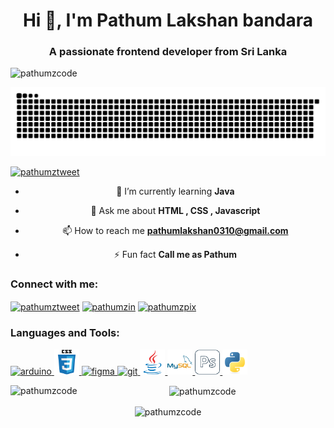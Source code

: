 <h1 align="center">Hi 👋, I'm Pathum Lakshan bandara</h1>
<h3 align="center">A passionate frontend developer from Sri Lanka</h3>

<p align="left"> <img src="https://komarev.com/ghpvc/?username=pathumzcode&label=Profile%20views&color=0e75b6&style=flat" alt="pathumzcode" /> </p>

<p align = "center">
	<img src = "https://github.com/7oSkaaa/7oSkaaa/blob/output/github-contribution-grid-snake.svg?" alt = "Snake Game"/>
</p>

<div align="center">

<p align="left"> <a href="https://twitter.com/pathumztweet" target="blank"><img src="https://img.shields.io/twitter/follow/pathumztweet?logo=twitter&style=for-the-badge" alt="pathumztweet" /></a> </p>

- 🌱 I’m currently learning **Java**

- 💬 Ask me about **HTML , CSS , Javascript**

- 📫 How to reach me **pathumlakshan0310@gmail.com**

- ⚡ Fun fact **Call me as Pathum**

<h3 align="left">Connect with me:</h3>
<p align="left">
<a href="https://twitter.com/pathumztweet" target="blank"><img align="center" src="https://raw.githubusercontent.com/rahuldkjain/github-profile-readme-generator/master/src/images/icons/Social/twitter.svg" alt="pathumztweet" height="30" width="40" /></a>
<a href="https://linkedin.com/in/pathumzin" target="blank"><img align="center" src="https://raw.githubusercontent.com/rahuldkjain/github-profile-readme-generator/master/src/images/icons/Social/linked-in-alt.svg" alt="pathumzin" height="30" width="40" /></a>
<a href="https://instagram.com/pathumzpix" target="blank"><img align="center" src="https://raw.githubusercontent.com/rahuldkjain/github-profile-readme-generator/master/src/images/icons/Social/instagram.svg" alt="pathumzpix" height="30" width="40" /></a>
</p>

<h3 align="left">Languages and Tools:</h3>
<p align="left"> <a href="https://www.arduino.cc/" target="_blank" rel="noreferrer"> <img src="https://cdn.worldvectorlogo.com/logos/arduino-1.svg" alt="arduino" width="40" height="40"/> </a> <a href="https://www.w3schools.com/css/" target="_blank" rel="noreferrer"> <img src="https://raw.githubusercontent.com/devicons/devicon/master/icons/css3/css3-original-wordmark.svg" alt="css3" width="40" height="40"/> </a> <a href="https://www.figma.com/" target="_blank" rel="noreferrer"> <img src="https://www.vectorlogo.zone/logos/figma/figma-icon.svg" alt="figma" width="40" height="40"/> </a> <a href="https://git-scm.com/" target="_blank" rel="noreferrer"> <img src="https://www.vectorlogo.zone/logos/git-scm/git-scm-icon.svg" alt="git" width="40" height="40"/> </a> <a href="https://www.java.com" target="_blank" rel="noreferrer"> <img src="https://raw.githubusercontent.com/devicons/devicon/master/icons/java/java-original.svg" alt="java" width="40" height="40"/> </a> <a href="https://www.mysql.com/" target="_blank" rel="noreferrer"> <img src="https://raw.githubusercontent.com/devicons/devicon/master/icons/mysql/mysql-original-wordmark.svg" alt="mysql" width="40" height="40"/> </a> <a href="https://www.photoshop.com/en" target="_blank" rel="noreferrer"> <img src="https://raw.githubusercontent.com/devicons/devicon/master/icons/photoshop/photoshop-line.svg" alt="photoshop" width="40" height="40"/> </a> <a href="https://www.python.org" target="_blank" rel="noreferrer"> <img src="https://raw.githubusercontent.com/devicons/devicon/master/icons/python/python-original.svg" alt="python" width="40" height="40"/> </a> </p>

<p><img align="left" src="https://github-readme-stats.vercel.app/api/top-langs?username=pathumzcode&show_icons=true&locale=en&layout=compact" alt="pathumzcode" /></p>

<p>&nbsp;<img align="center" src="https://github-readme-stats.vercel.app/api?username=pathumzcode&show_icons=true&locale=en" alt="pathumzcode" /></p>

<p><img align="center" src="https://github-readme-streak-stats.herokuapp.com/?user=pathumzcode&" alt="pathumzcode" /></p>
